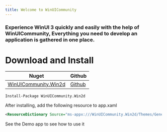```yaml
---
title: Welcome to WinUICommunity
---
```


### Experience WinUI 3 quickly and easily with the help of WinUICommunity, Everything you need to develop an application is gathered in one place.

# Download and Install

|Nuget|Github|
|-|-|
|[WinUICommunity.Win2d](https://www.nuget.org/packages/WinUICommunity.Win2d)|[Github](https://github.com/WinUICommunity/WinUICommunity)|

```
Install-Package WinUICommunity.Win2d
```

After installing, add the following resource to app.xaml


```xml
<ResourceDictionary Source="ms-appx:///WinUICommunity.Win2d/Themes/Generic.xaml"/>
```

See the Demo app to see how to use it
